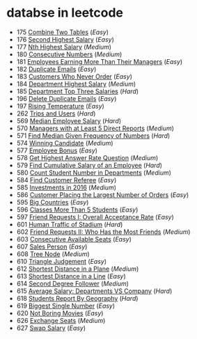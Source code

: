# databse in leetcode

* 175   [Combine Two Tables](../leetcode/problems/175.combine-two-tables_1.sql) (_Easy_)
* 176   [Second Highest Salary](../leetcode/problems/176.second-highest-salary_1.sql) (_Easy_)
* 177   [Nth Highest Salary](../leetcode/problems/177.nth-highest-salary_2.sql) (_Medium_)
* 180   [Consecutive Numbers](../leetcode/problems/180.consecutive-numbers_2.sql) (_Medium_)
* 181   [Employees Earning More Than Their Managers](../leetcode/problems/181.employees-earning-more-than-their-managers_1.sql) (_Easy_)
* 182   [Duplicate Emails](../leetcode/problems/182.duplicate-emails_1.sql) (_Easy_)
* 183   [Customers Who Never Order](../leetcode/problems/183.customers-who-never-order_1.sql) (_Easy_)
* 184   [Department Highest Salary](../leetcode/problems/184.department-highest-salary_2.sql) (_Medium_)
* 185   [Department Top Three Salaries](../leetcode/problems/185.department-top-three-salaries_3.sql) (_Hard_)
* 196   [Delete Duplicate Emails](../leetcode/problems/196.delete-duplicate-emails_1.sql) (_Easy_)
* 197   [Rising Temperature](../leetcode/problems/197.rising-temperature_1.sql) (_Easy_)
* 262   [Trips and Users](../leetcode/problems/262.trips-and-users_3.sql) (_Hard_)
* 569   [Median Employee Salary](../leetcode/problems/569.median-employee-salary_3.sql) (_Hard_)
* 570   [Managers with at Least 5 Direct Reports](../leetcode/problems/570.managers-with-at-least-5-direct-reports_2.sql) (_Medium_)
* 571   [Find Median Given Frequency of Numbers](../leetcode/problems/571.find-median-given-frequency-of-numbers_3.sql) (_Hard_)
* 574   [Winning Candidate](../leetcode/problems/574.winning-candidate_2.sql) (_Medium_)
* 577   [Employee Bonus](../leetcode/problems/577.employee-bonus_1.sql) (_Easy_)
* 578   [Get Highest Answer Rate Question](../leetcode/problems/578.get-highest-answer-rate-question_2.sql) (_Medium_)
* 579   [Find Cumulative Salary of an Employee](../leetcode/problems/579.find-cumulative-salary-of-an-employee_3.sql) (_Hard_)
* 580   [Count Student Number in Departments](../leetcode/problems/580.count-student-number-in-departments_2.sql) (_Medium_)
* 584   [Find Customer Referee](../leetcode/problems/584.find-customer-referee_1.sql) (_Easy_)
* 585   [Investments in 2016](../leetcode/problems/585.investments-in-2016_2.sql) (_Medium_)
* 586   [Customer Placing the Largest Number of Orders](../leetcode/problems/586.customer-placing-the-largest-number-of-orders_1.sql) (_Easy_)
* 595   [Big Countries](../leetcode/problems/595.big-countries_1.sql) (_Easy_)
* 596   [Classes More Than 5 Students](../leetcode/problems/596.classes-more-than-5-students_1.sql) (_Easy_)
* 597   [Friend Requests I: Overall Acceptance Rate](../leetcode/problems/597.friend-requests-i-overall-acceptance-rate_1.sql) (_Easy_)
* 601   [Human Traffic of Stadium](../leetcode/problems/601.human-traffic-of-stadium_3.sql) (_Hard_)
* 602   [Friend Requests II: Who Has the Most Friends](../leetcode/problems/602.friend-requests-ii-who-has-the-most-friends_2.sql) (_Medium_)
* 603   [Consecutive Available Seats](../leetcode/problems/603.consecutive-available-seats_1.sql) (_Easy_)
* 607   [Sales Person](../leetcode/problems/607.sales-person_1.sql) (_Easy_)
* 608   [Tree Node](../leetcode/problems/608.tree-node_2.sql) (_Medium_)
* 610   [Triangle Judgement](../leetcode/problems/610.triangle-judgement_1.sql) (_Easy_)
* 612   [Shortest Distance in a Plane](../leetcode/problems/612.shortest-distance-in-a-plane_2.sql) (_Medium_)
* 613   [Shortest Distance in a Line](../leetcode/problems/613.shortest-distance-in-a-line_1.sql) (_Easy_)
* 614   [Second Degree Follower](../leetcode/problems/614.second-degree-follower_2.sql) (_Medium_)
* 615   [Average Salary: Departments VS Company](../leetcode/problems/615.average-salary-departments-vs-company_3.sql) (_Hard_)
* 618   [Students Report By Geography](../leetcode/problems/618.students-report-by-geography_3.sql) (_Hard_)
* 619   [Biggest Single Number](../leetcode/problems/619.biggest-single-number_1.sql) (_Easy_)
* 620   [Not Boring Movies](../leetcode/problems/620.not-boring-movies_1.sql) (_Easy_)
* 626   [Exchange Seats](../leetcode/problems/626.exchange-seats_2.sql) (_Medium_)
* 627   [Swap Salary](../leetcode/problems/627.swap-salary_1.sql) (_Easy_)